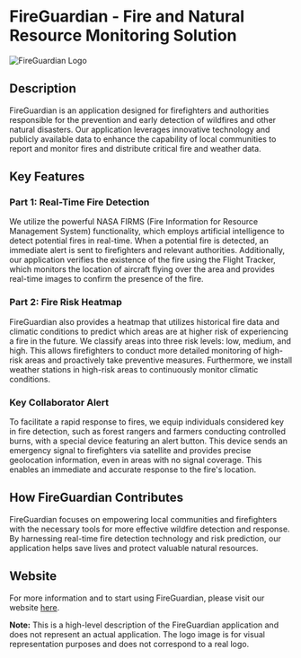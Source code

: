 # FireGuardian - Fire and Natural Resource Monitoring Solution

![FireGuardian Logo](https://drive.google.com/drive/folders/1AfrAzID9ZY2XSjBrrkD-z2EKY8nrPuVM)


## Description

FireGuardian is an application designed for firefighters and authorities responsible for the prevention and early detection of wildfires and other natural disasters. Our application leverages innovative technology and publicly available data to enhance the capability of local communities to report and monitor fires and distribute critical fire and weather data.

## Key Features

### Part 1: Real-Time Fire Detection

We utilize the powerful NASA FIRMS (Fire Information for Resource Management System) functionality, which employs artificial intelligence to detect potential fires in real-time. When a potential fire is detected, an immediate alert is sent to firefighters and relevant authorities. Additionally, our application verifies the existence of the fire using the Flight Tracker, which monitors the location of aircraft flying over the area and provides real-time images to confirm the presence of the fire.

### Part 2: Fire Risk Heatmap

FireGuardian also provides a heatmap that utilizes historical fire data and climatic conditions to predict which areas are at higher risk of experiencing a fire in the future. We classify areas into three risk levels: low, medium, and high. This allows firefighters to conduct more detailed monitoring of high-risk areas and proactively take preventive measures. Furthermore, we install weather stations in high-risk areas to continuously monitor climatic conditions.

### Key Collaborator Alert

To facilitate a rapid response to fires, we equip individuals considered key in fire detection, such as forest rangers and farmers conducting controlled burns, with a special device featuring an alert button. This device sends an emergency signal to firefighters via satellite and provides precise geolocation information, even in areas with no signal coverage. This enables an immediate and accurate response to the fire's location.

## How FireGuardian Contributes

FireGuardian focuses on empowering local communities and firefighters with the necessary tools for more effective wildfire detection and response. By harnessing real-time fire detection technology and risk prediction, our application helps save lives and protect valuable natural resources.

## Website

For more information and to start using FireGuardian, please visit our website [here](https://www.fireguardianapp.com).

**Note:** This is a high-level description of the FireGuardian application and does not represent an actual application. The logo image is for visual representation purposes and does not correspond to a real logo.
